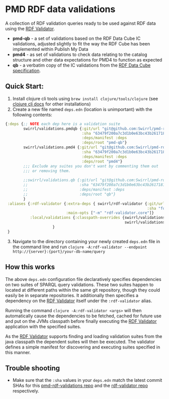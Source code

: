 # PMD RDF data validations

A collection of RDF validation queries ready to be
used against RDF data using the [RDF Validator](https://github.com/Swirrl/rdf-validator).

- **pmd-qb** - a set of validations based on the RDF Data Cube IC validations, adjusted slightly to fit the way the RDF Cube has been implemented within Publish My Data
- **pmd4** - as set of validations to check data relating to the catalog structure and other data expectations for PMD4 to function as expected
- **qb** - a verbatim copy of the IC validations from the [RDF Data Cube specification](https://www.w3.org/TR/vocab-data-cube/#h3_wf-rules).

## Quick Start:

1. Install clojure cli tools using `brew install clojure/tools/clojure` (see [clojure cli docs](https://clojure.org/guides/getting_started#_clojure_installer_and_cli_tools) for other installations)
2. Create a new file named `deps.edn` (location is unimportant) with the following contents:

```clojure
{:deps {;; NOTE each dep here is a validation suite
        swirrl/validations.pmdqb {:git/url "git@github.com:Swirrl/pmd-rdf-validations.git"
                                  :sha "63479f200a7c3d1b0e63bc43b2617181644c846b"
                                  :deps/manifest :deps
                                  :deps/root "pmd-qb"}
        swirrl/validations.pmd4 {:git/url "git@github.com:Swirrl/pmd-rdf-validations.git"
                                  :sha "63479f200a7c3d1b0e63bc43b2617181644c846b"
                                  :deps/manifest :deps
                                  :deps/root "pmd4"}
        ;;; Exclude any suites you don't want by commenting them out
        ;;; or removing them.
        
        ;;swirrl/validations.qb {:git/url "git@github.com:Swirrl/pmd-rdf-validations.git"
        ;;                       :sha "63479f200a7c3d1b0e63bc43b2617181644c846b"
        ;;                       :deps/manifest :deps
        ;;                       :deps/root "qb"}                                  
        }
 :aliases {:rdf-validator {:extra-deps { swirrl/rdf-validator {:git/url "https://github.com/Swirrl/rdf-validator.git"
                                                               :sha "fd848fabc5718f876f99ee4ee5a3f89ea8529571"}}
                           :main-opts ["-m" "rdf-validator.core"]}
           :local/validations {:classpath-overrides {swirrl/validations.pmdqb "/path/to/local/repo/pmd-rdf-validations/pmd-qb/src"
                                                     swirrl/validations.pmd4 "/path/to/local/repo/pmd-rdf-validations/pmd4/src"}}
                     }
 }
```

3. Navigate to the directory containing your newly created `deps.edn` file in the command line and run `clojure -A:rdf-validator --endpoint http://{server}:{port}/your-db-name/query` 

## How this works

The above `deps.edn` configuration file declaratively specifies dependencies on two suites of SPARQL query validations.  These two suites happen to located at different paths within the same git repository, though they could easily be in separate repositories.  It additionally then specifies a dependency on the [RDF Validator](https://github.com/Swirrl/rdf-validator) itself under the `:rdf-validator` alias.

Running the command `clojure -A:rdf-validator <args>` will then automatically cause the dependencies to be fetched, cached for future use and put on the JVMs classpath before finally executing the [RDF Validator](https://github.com/Swirrl/rdf-validator) application with the specified suites.

As the [RDF Validator](https://github.com/Swirrl/rdf-validator) supports finding and loading validation suites from the java classpath the dependent suites will then be executed.  The validator defines a simple manifest for discovering and executing suites specified in this manner.

## Trouble shooting

- Make sure that the `:sha` values in your `deps.edn` match the latest commit SHAs for this [pmd-rdf-validations repo](https://github.com/Swirrl/pmd-rdf-validations/commits/master) and the [rdf-validator repo](https://github.com/Swirrl/rdf-validator/commits/master) respectively.
